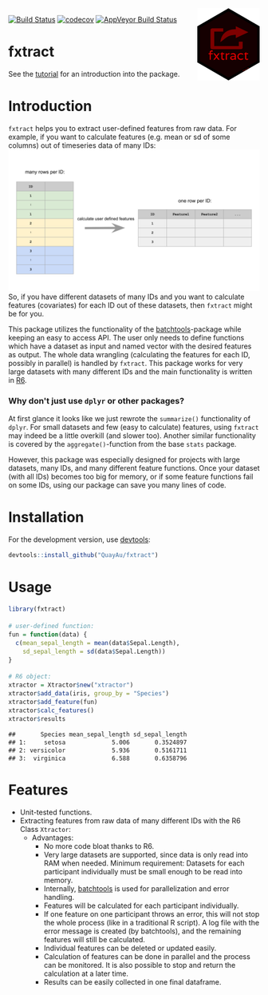 
<img align="right" src="https://raw.githubusercontent.com/quayau/fxtract/master/man/figures/hexagon.svg?sanitize=true" width="125px">

[![Build Status](https://travis-ci.org/QuayAu/fxtract.svg?branch=master)](https://travis-ci.org/QuayAu/fxtract) [![codecov](https://codecov.io/gh/QuayAu/fxtract/branch/master/graph/badge.svg)](https://codecov.io/gh/QuayAu/fxtract) [![AppVeyor Build Status](https://ci.appveyor.com/api/projects/status/github/QuayAu/fxtract?branch=master&svg=true)](https://ci.appveyor.com/project/QuayAu/fxtract)

fxtract
=======

See the [tutorial](https://quayau.github.io/fxtract/) for an introduction into the package.

Introduction
============

`fxtract` helps you to extract user-defined features from raw data. For example, if you want to calculate features (e.g. mean or sd of some columns) out of timeseries data of many IDs: ![](man/figures/fxtract_main.svg) So, if you have different datasets of many IDs and you want to calculate features (covariates) for each ID out of these datasets, then `fxtract` might be for you.

This package utilizes the functionality of the [batchtools](https://mllg.github.io/batchtools/articles/batchtools.html)-package while keeping an easy to access API. The user only needs to define functions which have a dataset as input and named vector with the desired features as output. The whole data wrangling (calculating the features for each ID, possibly in parallel) is handled by `fxtract`. This package works for very large datasets with many different IDs and the main functionality is written in [R6](https://r6.r-lib.org/articles/Introduction.html).

### Why don't just use `dplyr` or other packages?

At first glance it looks like we just rewrote the `summarize()` functionality of `dplyr`. For small datasets and few (easy to calculate) features, using `fxtract` may indeed be a little overkill (and slower too). Another similar functionality is covered by the `aggregate()`-function from the base `stats` package.

However, this package was especially designed for projects with large datasets, many IDs, and many different feature functions. Once your dataset (with all IDs) becomes too big for memory, or if some feature functions fail on some IDs, using our package can save you many lines of code.

Installation
============

For the development version, use [devtools](https://cran.r-project.org/package=devtools):

``` r
devtools::install_github("QuayAu/fxtract")
```

Usage
=====

``` r
library(fxtract)

# user-defined function:
fun = function(data) {
  c(mean_sepal_length = mean(data$Sepal.Length),
    sd_sepal_length = sd(data$Sepal.Length))
}

# R6 object:
xtractor = Xtractor$new("xtractor")
xtractor$add_data(iris, group_by = "Species")
xtractor$add_feature(fun)
xtractor$calc_features()
xtractor$results
```

    ##       Species mean_sepal_length sd_sepal_length
    ## 1:     setosa             5.006       0.3524897
    ## 2: versicolor             5.936       0.5161711
    ## 3:  virginica             6.588       0.6358796

Features
========

-   Unit-tested functions.
-   Extracting features from raw data of many different IDs with the R6 Class `Xtractor`:
    -   Advantages:
        -   No more code bloat thanks to R6.
        -   Very large datasets are supported, since data is only read into RAM when needed. Minimum requirement: Datasets for each participant individually must be small enough to be read into memory.
        -   Internally, [batchtools](https://mllg.github.io/batchtools/articles/batchtools.html) is used for parallelization and error handling.
        -   Features will be calculated for each participant individually.
        -   If one feature on one participant throws an error, this will not stop the whole process (like in a traditional R script). A log file with the error message is created (by batchtools), and the remaining features will still be calculated.
        -   Individual features can be deleted or updated easily.
        -   Calculation of features can be done in parallel and the process can be monitored. It is also possible to stop and return the calculation at a later time.
        -   Results can be easily collected in one final dataframe.
